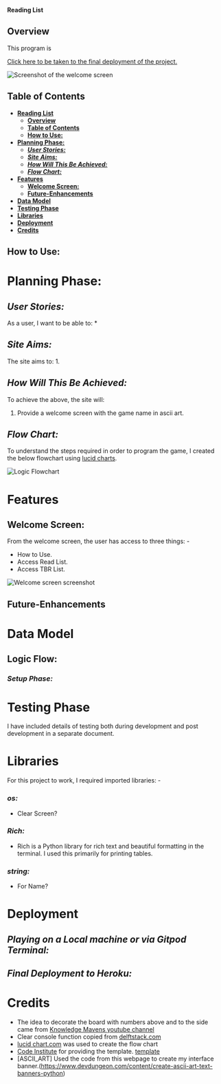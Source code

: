  **Reading List**

## **Overview**
This program is  
  
[Click here to be taken to the final deployment of the project.]()

![Screenshot of the welcome screen]()

## **Table of Contents** 
* [**Reading List**](#reading-list)
  * [**Overview**](#overview)
  * [**Table of Contents**](#table-of-contents)
  * [**How to Use:**](#how-to-use)
* [**Planning Phase:**](#planning-phase)
  * [***User Stories:***](#user-stories)
  * [***Site Aims:***](#site-aims)
  * [***How Will This Be Achieved:***](#how-will-this-be-achieved)
  * [***Flow Chart:***](#flow-chart)
* [**Features**](#features)
  * [**Welcome Screen:**](#welcome-screen)
  * [**Future-Enhancements**](#future-enhancements)
* [**Data Model**](#data-model)
* [**Testing Phase**](#testing-phase)
* [**Libraries**](#libraries)
* [**Deployment**](#deployment)
* [**Credits**](#credits)

## **How to Use:**

# **Planning Phase:**
## ***User Stories:***
As a user, I want to be able to:
* 

## ***Site Aims:***
The site aims to:
1.
  
## ***How Will This Be Achieved:***
To achieve the above, the site will:
1. Provide a welcome screen with the game name in ascii art.

## ***Flow Chart:***
To understand the steps required in order to program the game, I created the below flowchart using [lucid charts](https://www.lucidchart.com/).  

![Logic Flowchart]() 

# **Features**
 
## **Welcome Screen:**
From the welcome screen, the user has access to three things: -
* How to Use.
* Access Read List.
* Access TBR List.  
  
![Welcome screen screenshot]()

## **Future-Enhancements**

# **Data Model**

## **Logic Flow:**

### ***Setup Phase:***

# **Testing Phase**
I have included details of testing both during development and post development in a separate document.

# **Libraries**
For this project to work, I required imported libraries: -
### ***os:***
  * Clear Screen?
### ***Rich:***
   * Rich is a Python library for rich text and beautiful formatting in the terminal. I used this primarily for printing tables.
### ***string:***
   * For Name?

# **Deployment**

## ***Playing on a Local machine or via Gitpod Terminal:***

## ***Final Deployment to Heroku:***  

# **Credits**
* The idea to decorate the board with numbers above and to the side came from [Knowledge Mavens youtube channel](https://youtu.be/alJH_c9t4zw)
* Clear console function copied from [delftstack.com](https://www.delftstack.com/howto/python/python-clear-console/)
* [lucid chart.com](https://www.lucidchart.com/) was used to create the flow chart
* [Code Institute](https://codeinstitute.net/) for providing the template. [template](https://github.com/Code-Institute-Org/python-essentials-template) 
* [ASCII_ART] Used the code from this webpage to create my interface banner.(https://www.devdungeon.com/content/create-ascii-art-text-banners-python)